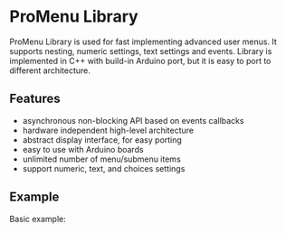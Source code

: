# ProMenu Library
ProMenu Library is used for fast implementing advanced user menus.
It supports nesting, numeric settings, text settings and events.
Library is implemented in C++ with build-in Arduino port, but it is easy to
port to different architecture.

## Features
* asynchronous non-blocking API based on events callbacks
* hardware independent high-level architecture
* abstract display interface, for easy porting
* easy to use with Arduino boards
* unlimited number of menu/submenu items
* support numeric, text, and choices settings

## Example

Basic example:

```cpp

```
